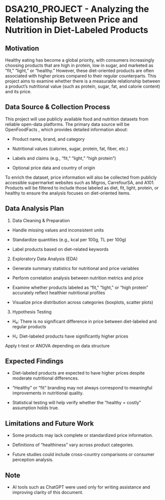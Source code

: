 # DSA210_PROJECT - Analyzing the Relationship Between Price and Nutrition in Diet-Labeled Products
## Motivation

Healthy eating has become a global priority, with consumers increasingly choosing products that are high in protein, low in sugar, and marketed as “fit,” “light,” or “healthy.” However, these diet-oriented products are often associated with higher prices compared to their regular counterparts.
This project aims to examine whether there is a measurable relationship between a product’s nutritional value (such as protein, sugar, fat, and calorie content) and its price.

## Data Source & Collection Process

This project will use publicly available food and nutrition datasets from reliable open-data platforms.
The primary data source will be OpenFoodFacts
, which provides detailed information about:

- Product name, brand, and category

- Nutritional values (calories, sugar, protein, fat, fiber, etc.)

- Labels and claims (e.g., “fit,” “light,” “high protein”)

- Optional price data and country of origin

To enrich the dataset, price information will also be collected from publicly accessible supermarket websites such as Migros, CarrefourSA, and A101. Products will be filtered to include those labeled as diet, fit, light, protein, or healthy to ensure the analysis focuses on diet-oriented items.

## Data Analysis Plan

1. Data Cleaning & Preparation

- Handle missing values and inconsistent units

- Standardize quantities (e.g., kcal per 100g, TL per 100g)

- Label products based on diet-related keywords

2. Exploratory Data Analysis (EDA)

- Generate summary statistics for nutritional and price variables

- Perform correlation analysis between nutrition metrics and price

- Examine whether products labeled as “fit,” “light,” or “high protein” accurately reflect healthier nutritional profiles

- Visualize price distribution across categories (boxplots, scatter plots)

3. Hypothesis Testing

- H₀: There is no significant difference in price between diet-labeled and regular products

- H₁: Diet-labeled products have significantly higher prices

Apply t-test or ANOVA depending on data structure

## Expected Findings

- Diet-labeled products are expected to have higher prices despite moderate nutritional differences.

- “Healthy” or “fit” branding may not always correspond to meaningful improvements in nutritional quality.

- Statistical testing will help verify whether the “healthy = costly” assumption holds true.

## Limitations and Future Work

- Some products may lack complete or standardized price information.

- Definitions of “healthiness” vary across product categories.

- Future studies could include cross-country comparisons or consumer perception analysis.

## Note
- AI tools such as ChatGPT were used only for writing assistance and improving clarity of this document.


